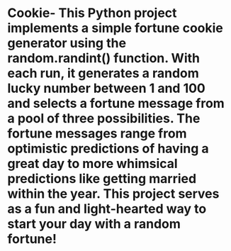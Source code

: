 # Cookie- This Python project implements a simple fortune cookie generator using the random.randint() function. With each run, it generates a random lucky number between 1 and 100 and selects a fortune message from a pool of three possibilities. The fortune messages range from optimistic predictions of having a great day to more whimsical predictions like getting married within the year. This project serves as a fun and light-hearted way to start your day with a random fortune!
